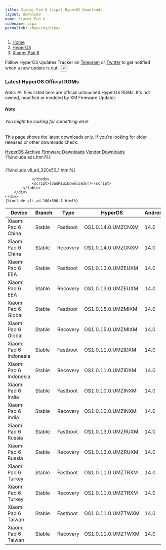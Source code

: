 ```yaml
---
title: Xiaomi Pad 6 (pipa) HyperOS Downloads
layout: download
name: Xiaomi Pad 6
codename: pipa
permalink: /hyperos/pipa/
---
```

<nav aria-label="breadcrumb">
    <ol class="breadcrumb">
        <li class="breadcrumb-item"><a href="/">Home</a></li>
        <li class="breadcrumb-item"><a href="/hyperos/">HyperOS</a></li>
        <li class="breadcrumb-item active" aria-current="page"><a href="/hyperos/pipa/">Xiaomi Pad 6</a></li>
    </ol>
</nav>
<div class="alert alert-primary alert-dismissible fade show" role="alert">
    Follow HyperOS Updates Tracker on <a href="https://t.me/MIUIUpdatesTracker" class="alert-link">Telegram</a>
     or <a href="https://twitter.com/MiFwUpdater" class="alert-link">Twitter</a> to get notified when a new update is out!
    <button type="button" class="close" data-dismiss="alert" aria-label="Close">
        <span aria-hidden="true">&times;</span>
    </button>
</div>

### Latest HyperOS Official ROMs
*Note*: All files listed here are official untouched HyperOS ROMs. It's not owned, modified or modded by XM Firmware Updater.
<div class="card">
  <div class="card-body">
    <h5 class="card-title">Note</h5>
    <h6 class="card-subtitle mb-2 text-muted">You might be looking for something else!</h6>
    <p class="card-text">This page shows the latest downloads only.
     If you're looking for older releases or other downloads check:</p>
    <a href="/archive/hyperos/pipa/" class="card-link">HyperOS Archive</a>
    <a href="/firmware/pipa/" class="card-link">Firmware Downloads</a>
    <a href="/vendor/pipa/" class="card-link">Vendor Downloads</a>
  </div>
</div>
{%include ads.html%}
<div class="row justify-content-center">
    <div class="col-10">
        <div class="table-responsive-md" style="margin-top: 25px;">
            {%include vli_ad_320x50_1.html%}
            <table id="miui" class="display dt-responsive nowrap compact table table-striped table-hover table-sm">
                <thead class="thead-dark">
                    <tr>
                        <th data-ref="device">Device</th>
                        <th data-ref="branch">Branch</th>
                        <th data-ref="type">Type</th>
                        <th data-ref="miui">HyperOS</th>
                        <th data-ref="android">Android</th>
                        <th data-ref="size">Size</th>
                        <th data-ref="size">Date</th>
                        <th data-ref="link">Link</th>
                    </tr>
                </thead>
                <tbody>
                <tr><td>Xiaomi Pad 6 China</td><td>Stable</td><td>Fastboot</td><td>OS1.0.14.0.UMZCNXM</td><td>14.0</td><td>6.0 GB</td><td>2024-12-30</td><td><a href="/hyperos/pipa/stable/OS1.0.14.0.UMZCNXM/">Download</a></td></tr>
<tr><td>Xiaomi Pad 6 China</td><td>Stable</td><td>Recovery</td><td>OS1.0.14.0.UMZCNXM</td><td>14.0</td><td>5.0 GB</td><td>2025-01-07</td><td><a href="/hyperos/pipa/stable/OS1.0.14.0.UMZCNXM/">Download</a></td></tr>
<tr><td>Xiaomi Pad 6 EEA</td><td>Stable</td><td>Fastboot</td><td>OS1.0.13.0.UMZEUXM</td><td>14.0</td><td>5.2 GB</td><td>2024-12-10</td><td><a href="/hyperos/pipa/stable/OS1.0.13.0.UMZEUXM/">Download</a></td></tr>
<tr><td>Xiaomi Pad 6 EEA</td><td>Stable</td><td>Recovery</td><td>OS1.0.13.0.UMZEUXM</td><td>14.0</td><td>4.3 GB</td><td>2024-12-18</td><td><a href="/hyperos/pipa/stable/OS1.0.13.0.UMZEUXM/">Download</a></td></tr>
<tr><td>Xiaomi Pad 6 Global</td><td>Stable</td><td>Fastboot</td><td>OS1.0.15.0.UMZMIXM</td><td>14.0</td><td>5.4 GB</td><td>2024-12-09</td><td><a href="/hyperos/pipa/stable/OS1.0.15.0.UMZMIXM/">Download</a></td></tr>
<tr><td>Xiaomi Pad 6 Global</td><td>Stable</td><td>Recovery</td><td>OS1.0.15.0.UMZMIXM</td><td>14.0</td><td>4.3 GB</td><td>2024-12-18</td><td><a href="/hyperos/pipa/stable/OS1.0.15.0.UMZMIXM/">Download</a></td></tr>
<tr><td>Xiaomi Pad 6 Indonesia</td><td>Stable</td><td>Fastboot</td><td>OS1.0.11.0.UMZIDXM</td><td>14.0</td><td>5.2 GB</td><td>2024-12-10</td><td><a href="/hyperos/pipa/stable/OS1.0.11.0.UMZIDXM/">Download</a></td></tr>
<tr><td>Xiaomi Pad 6 Indonesia</td><td>Stable</td><td>Recovery</td><td>OS1.0.11.0.UMZIDXM</td><td>14.0</td><td>4.3 GB</td><td>2024-12-18</td><td><a href="/hyperos/pipa/stable/OS1.0.11.0.UMZIDXM/">Download</a></td></tr>
<tr><td>Xiaomi Pad 6 India</td><td>Stable</td><td>Fastboot</td><td>OS1.0.10.0.UMZINXM</td><td>14.0</td><td>4.7 GB</td><td>2024-11-13</td><td><a href="/hyperos/pipa/stable/OS1.0.10.0.UMZINXM/">Download</a></td></tr>
<tr><td>Xiaomi Pad 6 India</td><td>Stable</td><td>Recovery</td><td>OS1.0.10.0.UMZINXM</td><td>14.0</td><td>4.2 GB</td><td>2024-11-27</td><td><a href="/hyperos/pipa/stable/OS1.0.10.0.UMZINXM/">Download</a></td></tr>
<tr><td>Xiaomi Pad 6 Russia</td><td>Stable</td><td>Fastboot</td><td>OS1.0.13.0.UMZRUXM</td><td>14.0</td><td>5.8 GB</td><td>2024-12-10</td><td><a href="/hyperos/pipa/stable/OS1.0.13.0.UMZRUXM/">Download</a></td></tr>
<tr><td>Xiaomi Pad 6 Russia</td><td>Stable</td><td>Recovery</td><td>OS1.0.13.0.UMZRUXM</td><td>14.0</td><td>4.2 GB</td><td>2024-12-18</td><td><a href="/hyperos/pipa/stable/OS1.0.13.0.UMZRUXM/">Download</a></td></tr>
<tr><td>Xiaomi Pad 6 Turkey</td><td>Stable</td><td>Fastboot</td><td>OS1.0.11.0.UMZTRXM</td><td>14.0</td><td>5.2 GB</td><td>2024-12-10</td><td><a href="/hyperos/pipa/stable/OS1.0.11.0.UMZTRXM/">Download</a></td></tr>
<tr><td>Xiaomi Pad 6 Turkey</td><td>Stable</td><td>Recovery</td><td>OS1.0.11.0.UMZTRXM</td><td>14.0</td><td>4.3 GB</td><td>2024-12-18</td><td><a href="/hyperos/pipa/stable/OS1.0.11.0.UMZTRXM/">Download</a></td></tr>
<tr><td>Xiaomi Pad 6 Taiwan</td><td>Stable</td><td>Fastboot</td><td>OS1.0.11.0.UMZTWXM</td><td>14.0</td><td>5.1 GB</td><td>2024-12-10</td><td><a href="/hyperos/pipa/stable/OS1.0.11.0.UMZTWXM/">Download</a></td></tr>
<tr><td>Xiaomi Pad 6 Taiwan</td><td>Stable</td><td>Recovery</td><td>OS1.0.11.0.UMZTWXM</td><td>14.0</td><td>4.2 GB</td><td>2024-12-18</td><td><a href="/hyperos/pipa/stable/OS1.0.11.0.UMZTWXM/">Download</a></td></tr>

                </tbody>
                <script>loadMiuiDownloads()</script>
            </table>
        </div>
    </div>
    {%include vli_ad_160x600_1.html%}
</div>

